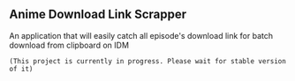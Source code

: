 ## Anime Download Link Scrapper

An application that will easily catch all episode's download link for batch download from clipboard on IDM

```
(This project is currently in progress. Please wait for stable version of it)
```
